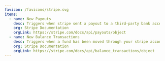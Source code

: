 ```yaml
---
favicon: /favicons/stripe.svg
items:
  - name: New Payouts
    desc: Triggers when stripe sent a payout to a third-party bank account or vice versa.
    org: Stripe Documentation
    orgLink: https://stripe.com/docs/api/payouts/object
  - name: New Balance Transactions
    desc: Triggers when a fund has been moved through your stripe account.
    org: Stripe Documentation
    orgLink: https://stripe.com/docs/api/balance_transactions/object
---
```


<script setup>
  import CustomListing from '../../components/CustomListing.vue'
</script>

<CustomListing />
